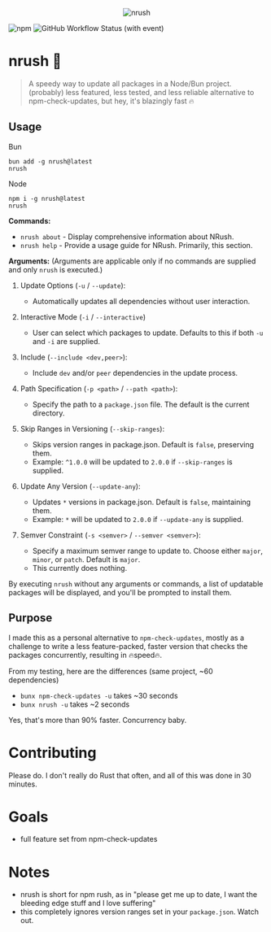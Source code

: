 <center>

![nrush](https://github.com/omznc/nrush/assets/38432561/ad2f9d0c-477a-420a-aa34-7c171fe8a0a8)

</center>

![npm](https://img.shields.io/npm/dw/nrush?style=for-the-badge&logo=npm)
![GitHub Workflow Status (with event)](https://img.shields.io/github/actions/workflow/status/omznc/nrush/cd.yml?style=for-the-badge&logo=github)


# nrush 🦀 

> A speedy way to update all packages in a Node/Bun project. (probably) less featured, less tested, and less
> reliable alternative to npm-check-updates, but hey, it's blazingly fast 🔥



## Usage

Bun

```
bun add -g nrush@latest
nrush
```

Node

```
npm i -g nrush@latest
nrush
```

**Commands:**

- `nrush about` - Display comprehensive information about NRush.
- `nrush help` - Provide a usage guide for NRush. Primarily, this section.

**Arguments:**
(Arguments are applicable only if no commands are supplied and only `nrush` is executed.)

1. Update Options (`-u` / `--update`):
	- Automatically updates all dependencies without user interaction.

2. Interactive Mode (`-i` / `--interactive`)
	- User can select which packages to update. Defaults to this if both `-u` and `-i` are supplied.

3. Include (`--include <dev,peer>`):
	- Include `dev` and/or `peer` dependencies in the update process.

4. Path Specification (`-p <path>` / `--path <path>`):
	- Specify the path to a `package.json` file. The default is the current directory.

5. Skip Ranges in Versioning (`--skip-ranges`):
	- Skips version ranges in package.json. Default is `false`, preserving them.
	- Example: `^1.0.0` will be updated to `2.0.0` if `--skip-ranges` is supplied.

6. Update Any Version (`--update-any`):
	- Updates `*` versions in package.json. Default is `false`, maintaining them.
	- Example: `*` will be updated to `2.0.0` if `--update-any` is supplied.

7. Semver Constraint (`-s <semver>` / `--semver <semver>`):
	- Specify a maximum semver range to update to. Choose either `major`, `minor`, or `patch`. Default is `major`.
    - This currently does nothing.

By executing `nrush` without any arguments or commands, a list of updatable packages will be displayed, and you'll be prompted to install them.

## Purpose

I made this as a personal alternative to `npm-check-updates`, mostly as a challenge to write a less feature-packed,
faster version that checks the packages concurrently, resulting in 🔥speed🔥.

From my testing, here are the differences (same project, ~60 dependencies)

- `bunx npm-check-updates -u` takes ~30 seconds
- `bunx nrush -u` takes ~2 seconds

Yes, that's more than 90% faster. Concurrency baby.

# Contributing

Please do. I don't really do Rust that often, and all of this was done in 30 minutes.

# Goals

- full feature set from npm-check-updates

# Notes

- nrush is short for npm rush, as in "please get me up to date, I want the bleeding edge stuff and I love suffering"
- this completely ignores version ranges set in your `package.json`. Watch out.
